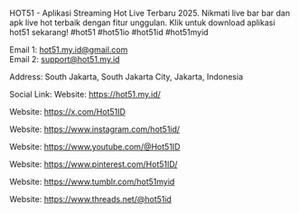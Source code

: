 HOT51 - Aplikasi Streaming Hot Live Terbaru 2025. Nikmati live bar bar dan apk live hot terbaik dengan fitur unggulan. Klik untuk download aplikasi hot51 sekarang! #hot51 #hot51io #hot51id #hot51myid

Email 1: hot51.my.id@gmail.com <br>
Email 2: support@hot51.my.id

Address: South Jakarta, South Jakarta City, Jakarta, Indonesia

Social Link:
Website: https://hot51.my.id/

Website: https://x.com/Hot51ID

Website: https://www.instagram.com/hot51id/

Website: https://www.youtube.com/@Hot51ID

Website: https://www.pinterest.com/Hot51ID/

Website: https://www.tumblr.com/hot51myid

Website: https://www.threads.net/@hot51id
